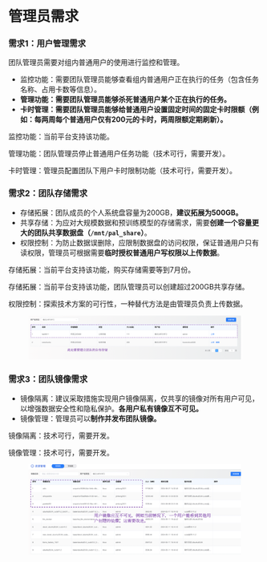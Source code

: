 # 管理员需求

### 需求1：用户管理需求

团队管理员需要对组内普通用户的使用进行监控和管理。

* 监控功能：需要团队管理员能够查看组内普通用户正在执行的任务（包含任务名称、占用卡数等信息）。
* **管理功能：需要团队管理员能够杀死普通用户某个正在执行的任务。**
* **卡时管理：需要团队管理员能够给普通用户设置固定时间的固定卡时限额（例如：每两周每个普通用户仅有200元的卡时，两周限额定期刷新）。**

监控功能：当前平台支持该功能。

管理功能：团队管理员停止普通用户任务功能（技术可行，需要开发）。

卡时管理：管理员配置团队下用户卡时限制功能（技术可行，需要开发）。



### 需求2：团队存储需求

* 存储拓展：团队成员的个人系统盘容量为200GB，**建议拓展为500GB。**
* 共享存储：为应对大规模数据和预训练模型的存储需求，需要**创建一个容量更大的团队共享数据盘（`/mnt/pal_share`）**。
* 权限控制：为防止数据误删除，应限制数据盘的访问权限，保证普通用户只有读权限，管理员可根据需要**临时授权普通用户写权限以上传数据**。

存储拓展：当前平台支持该功能，购买存储需要等到7月份。

存储拓展：当前平台支持该功能，团队管理员可以创建超过200GB共享存储。

权限控制：探索技术方案的可行性，一种替代方法是由管理员负责上传数据。

<figure><img src=".gitbook/assets/image (5).png" alt=""><figcaption></figcaption></figure>

### 需求3：团队镜像需求

* 镜像隔离：建议采取措施实现用户镜像隔离，仅共享的镜像对所有用户可见，以增强数据安全性和隐私保护。**各用户私有镜像互不可见。**
* 镜像管理：管理员可以**制作并发布团队镜像。**

镜像隔离：技术可行，需要开发。

镜像管理：技术可行，需要开发。

<figure><img src=".gitbook/assets/image (4).png" alt=""><figcaption></figcaption></figure>
